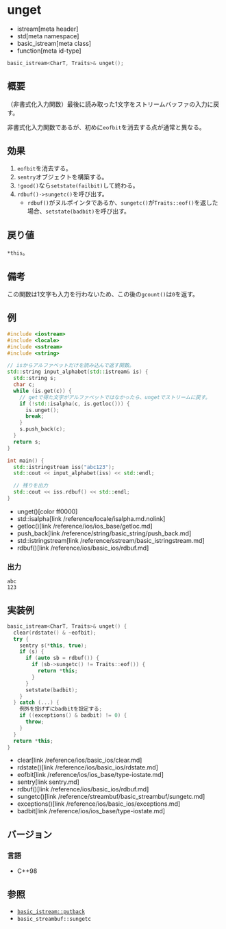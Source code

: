 # unget
* istream[meta header]
* std[meta namespace]
* basic_istream[meta class]
* function[meta id-type]

```cpp
basic_istream<CharT, Traits>& unget();
```

## 概要
（非書式化入力関数）最後に読み取った1文字をストリームバッファの入力に戻す。

非書式化入力関数であるが、初めに`eofbit`を消去する点が通常と異なる。

## 効果
1. `eofbit`を消去する。
1. `sentry`オブジェクトを構築する。
1. `!good()`なら`setstate(failbit)`して終わる。
1. `rdbuf()->sungetc()`を呼び出す。
    - `rdbuf()`がヌルポインタであるか、`sungetc()`が`Traits::eof()`を返した場合、`setstate(badbit)`を呼び出す。

## 戻り値
`*this`。

## 備考
この関数は1文字も入力を行わないため、この後の`gcount()`は`0`を返す。

## 例
```cpp example
#include <iostream>
#include <locale>
#include <sstream>
#include <string>

// isからアルファベットだけを読み込んで返す関数。
std::string input_alphabet(std::istream& is) {
  std::string s;
  char c;
  while (is.get(c)) {
    // getで得た文字がアルファベットではなかったら、ungetでストリームに戻す。
    if (!std::isalpha(c, is.getloc())) {
      is.unget();
      break;
    }
    s.push_back(c);
  }
  return s;
}

int main() {
  std::istringstream iss("abc123");
  std::cout << input_alphabet(iss) << std::endl;

  // 残りを出力
  std::cout << iss.rdbuf() << std::endl;
}
```
* unget()[color ff0000]
* std::isalpha[link /reference/locale/isalpha.md.nolink]
* getloc()[link /reference/ios/ios_base/getloc.md]
* push_back[link /reference/string/basic_string/push_back.md]
* std::istringstream[link /reference/sstream/basic_istringstream.md]
* rdbuf()[link /reference/ios/basic_ios/rdbuf.md]

### 出力
```
abc
123
```

## 実装例
```cpp
basic_istream<CharT, Traits>& unget() {
  clear(rdstate() & ~eofbit);
  try {
    sentry s(*this, true);
    if (s) {
      if (auto sb = rdbuf()) {
        if (sb->sungetc() != Traits::eof()) {
          return *this;
        }
      }
      setstate(badbit);
    }
  } catch (...) {
    例外を投げずにbadbitを設定する;
    if ((exceptions() & badbit) != 0) {
      throw;
    }
  }
  return *this;
}
```
* clear[link /reference/ios/basic_ios/clear.md]
* rdstate()[link /reference/ios/basic_ios/rdstate.md]
* eofbit[link /reference/ios/ios_base/type-iostate.md]
* sentry[link sentry.md]
* rdbuf()[link /reference/ios/basic_ios/rdbuf.md]
* sungetc()[link /reference/streambuf/basic_streambuf/sungetc.md]
* exceptions()[link /reference/ios/basic_ios/exceptions.md]
* badbit[link /reference/ios/ios_base/type-iostate.md]

## バージョン
### 言語
- C++98

## 参照

- [`basic_istream::putback`](putback.md)
- `basic_streambuf::sungetc`
